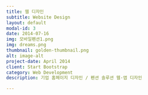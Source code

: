 ```yaml
---
title: 웹 디자인
subtitle: Website Design
layout: default
modal-id: 3
date: 2014-07-16
img: 모바일펜션1.png
img: dreams.png
thumbnail: golden-thumbnail.png
alt: image-alt
project-date: April 2014
client: Start Bootstrap
category: Web Development
description: 기업 홈페이지 디자인 / 펜션 솔루션 웹·앱 디자인

---
```

